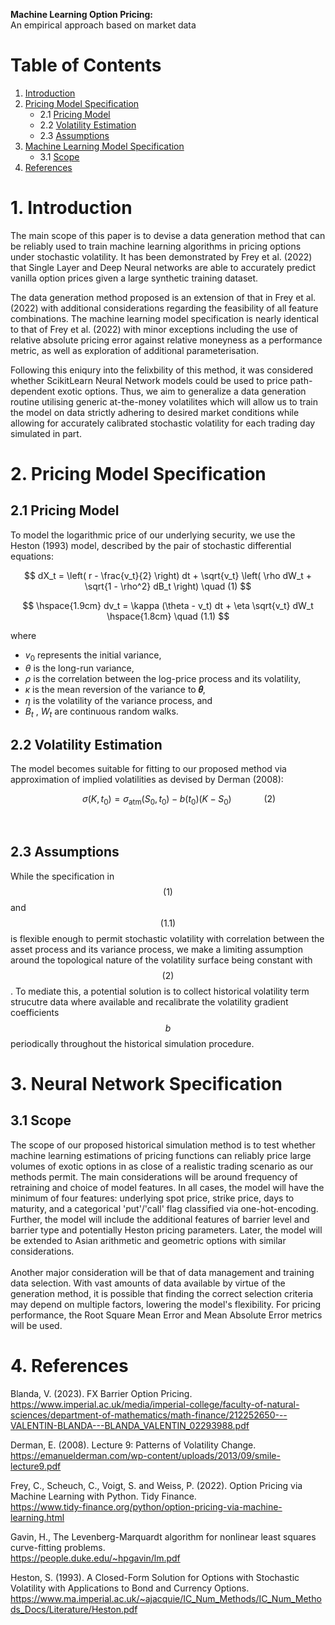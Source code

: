 **Machine Learning Option Pricing:**  
An empirical approach based on market data

# Table of Contents
1. [Introduction](#introduction)
2. [Pricing Model Specification](#pricing-model-specification)
   - 2.1 [Pricing Model](#pricing-model)
   - 2.2 [Volatility Estimation](#volatility-estimation)
   - 2.3 [Assumptions](#Assumptions)
3. [Machine Learning Model Specification](#machine-leanring-model-specification)
   - 3.1 [Scope](#scope)
5. [References](#references)


# 1. Introduction

The main scope of this paper is to devise a data generation method that can be reliably used to train machine learning algorithms in pricing options under stochastic volatility. It has been demonstrated by Frey et al. (2022) that Single Layer and Deep Neural networks are able to accurately predict vanilla option prices given a large synthetic training dataset. 

The data generation method proposed is an extension of that in Frey et al. (2022) with additional considerations regarding the feasibility of all feature combinations. The machine learning model specification is nearly identical to that of Frey et al. (2022) with minor exceptions including the use of relative absolute pricing error against relative moneyness as a performance metric, as well as exploration of additional parameterisation.

Following this eniqury into the felixbility of this method, it was considered whether ScikitLearn Neural Network models could be used to price path-dependent exotic options. Thus, we aim to generalize a data generation routine utilising generic at-the-money volatilites which will allow us to train the model on data strictly adhering to desired market conditions while allowing for accurately calibrated stochastic volatility for each trading day simulated in part.


# 2. Pricing Model Specification
## 2.1 Pricing Model

To model the logarithmic price of our underlying security, we use the Heston (1993) model, described by the pair of stochastic differential equations:

$$
dX_t = \left( r - \frac{v_t}{2} \right) dt + \sqrt{v_t} \left( \rho dW_t + \sqrt{1 - \rho^2} dB_t \right) \quad (1)
$$

$$
\hspace{1.9cm}  dv_t = \kappa (\theta - v_t) dt + \eta \sqrt{v_t} dW_t \hspace{1.8cm} \quad (1.1)
$$


where
- $v_0$ represents the initial variance,
- $\theta$ is the long-run variance,
- $\rho$ is the correlation between the log-price process and its volatility,
- $\kappa$ is the mean reversion of the variance to **𝜃**,
- $\eta$ is the volatility of the variance process, and 
- $B_t$ , $W_t$ are continuous random walks. 

## 2.2 Volatility Estimation
The model becomes suitable for fitting to our proposed method via approximation of implied volatilities as devised by Derman (2008):

$$
\hspace{1cm} \sigma(K, t_0) = \sigma_{\text{atm}}(S_0, t_0) - b(t_0)(K - S_0) \hspace{1cm} \quad (2)
$$

<br>

## 2.3 Assumptions
While the specification in $$(1)$$ and $$(1.1)$$ is flexible enough to permit stochastic volatility with correlation between the asset process and its variance process, we make a limiting assumption around the topological nature of the volatility surface being constant with $$(2)$$. To mediate this, a potential solution is to collect historical volatility term strucutre data where available and recalibrate the volatility gradient coefficients $$b$$ periodically throughout the historical simulation procedure.

# 3. Neural Network Specification
## 3.1 Scope
The scope of our proposed historical simulation method is to test whether machine learning estimations of pricing functions can reliably price large volumes of exotic options in as close of a realistic trading scenario as our methods permit. The main considerations will be around frequency of retraining and choice of model features. In all cases, the model will have the minimum of four features: underlying spot price, strike price, days to maturity, and a categorical 'put'/'call' flag classified via one-hot-encoding. Further, the model will include the additional features of barrier level and barrier type and potentially Heston pricing parameters. Later, the model will be extended to Asian arithmetic and geometric options with similar considerations.
 <br>
 <br>
Another major consideration will be that of data management and training data selection. With vast amounts of data available by virtue of the generation method, it is possible that finding the correct selection criteria may depend on multiple factors, lowering the model's flexibility. For pricing performance, the Root Square Mean Error and Mean Absolute Error metrics will be used.

# 4. References
Blanda, V. (2023). FX Barrier Option Pricing. 
<br> https://www.imperial.ac.uk/media/imperial-college/faculty-of-natural-sciences/department-of-mathematics/math-finance/212252650---VALENTIN-BLANDA---BLANDA_VALENTIN_02293988.pdf

Derman, E. (2008). Lecture 9: Patterns of Volatility Change.
<br> https://emanuelderman.com/wp-content/uploads/2013/09/smile-lecture9.pdf 

Frey, C., Scheuch, C., Voigt, S. and Weiss, P. (2022). Option Pricing via Machine Learning with Python. Tidy Finance. 
<br> https://www.tidy-finance.org/python/option-pricing-via-machine-learning.html

Gavin, H., The Levenberg-Marquardt algorithm for nonlinear least squares curve-fitting problems. 
<br> https://people.duke.edu/~hpgavin/lm.pdf

Heston, S. (1993). A Closed-Form Solution for Options with Stochastic Volatility with Applications to Bond and Currency Options.
<br> https://www.ma.imperial.ac.uk/~ajacquie/IC_Num_Methods/IC_Num_Methods_Docs/Literature/Heston.pdf

